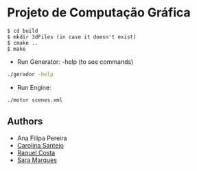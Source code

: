 # Projeto de Computação Gráfica

```
$ cd build
$ mkdir 3dFiles (in case it doesn't exist)
$ cmake ..
$ make
```
* Run Generator: -help (to see commands)
```bash
./gerador -help
```
* Run Engine:
```bash
./motor scenes.xml
```
## Authors
* Ana Filipa Pereira
* [Carolina Santejo](https://github.com/CarolinaSantejo)
* [Raquel Costa](https://github.com/chelesgaroth)
* [Sara Marques](https://github.com/haz145)
